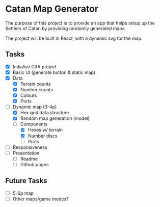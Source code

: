 # Catan Map Generator

The purpose of this project is to provide an app that helps setup up the Settlers of Catan by providing randomly generated maps.

The project will be built in React, with a dynamic svg for the map.


## Tasks
- [x] Initialise CRA project
- [x] Basic UI (generate button & static map)
- [x] Data
    - [x] Terrain counts
    - [x] Number counts
    - [x] Colours
    - [x] Ports
- [ ] Dynamic map (3-4p)
    - [x] Hex grid data structure
    - [x] Random map generation (model)
    - [ ] Components
        - [x] Hexes w/ terrain
        - [x] Number discs
        - [ ] Ports
- [ ] Responsiveness
- [ ] Presentation
    - [ ] Readme
    - [ ] Github pages

## Future Tasks
- [ ] 5-6p map
- [ ] Other maps/game modes?